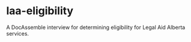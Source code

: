 # laa-eligibility
A DocAssemble interview for determining eligibility for Legal Aid Alberta services.
